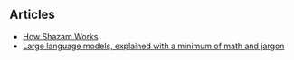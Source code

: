 ## Articles

- [How Shazam Works](www.cameronmacleod.com/blog/how-does-shazam-work)
- [Large language models, explained with a minimum of math and jargon](https://www.understandingai.org/p/large-language-models-explained-with)


